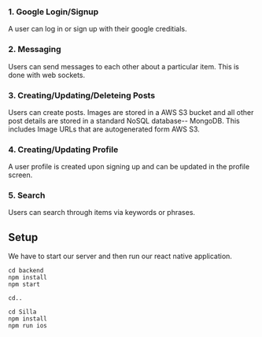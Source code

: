 ### 1. Google Login/Signup
A user can log in or sign up with their google creditials.

### 2. Messaging
Users can send messages to each other about a particular item. 
This is done with web sockets. 

### 3. Creating/Updating/Deleteing Posts
Users can create posts. Images are stored in a AWS S3 bucket and all other 
post details are stored in a standard NoSQL database-- MongoDB. This includes
Image URLs that are autogenerated form AWS S3. 

### 4. Creating/Updating Profile
A user profile is created upon signing up and can be updated in the profile
screen. 

### 5. Search
Users can search through items via keywords or phrases. 


## Setup
We have to start our server and then run our react native
application. 

```
cd backend
npm install
npm start

cd..

cd Silla
npm install
npm run ios
```
